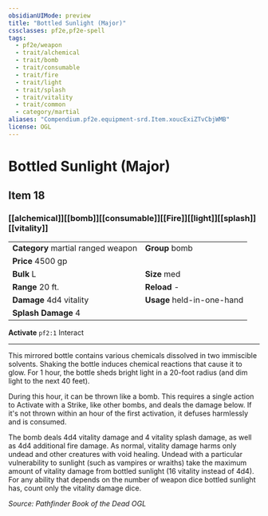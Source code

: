 ```yaml
---
obsidianUIMode: preview
title: "Bottled Sunlight (Major)"
cssclasses: pf2e,pf2e-spell
tags:
  - pf2e/weapon
  - trait/alchemical
  - trait/bomb
  - trait/consumable
  - trait/fire
  - trait/light
  - trait/splash
  - trait/vitality
  - trait/common
  - category/martial
aliases: "Compendium.pf2e.equipment-srd.Item.xoucExiZTvCbjWMB"
license: OGL
---
```

# Bottled Sunlight (Major)
## Item 18
### [[alchemical]][[bomb]][[consumable]][[Fire]][[light]][[splash]][[vitality]]

|  |  |
| -- | -- |
| **Category** martial ranged weapon | **Group** bomb |
| **Price** 4500 gp |  |
| **Bulk** L | **Size** med |
|**Range** 20 ft.| **Reload** -|
| **Damage** 4d4 vitality  | **Usage** held-in-one-hand |
| **Splash Damage** 4 | |


**Activate** `pf2:1` Interact

* * *

This mirrored bottle contains various chemicals dissolved in two immiscible solvents. Shaking the bottle induces chemical reactions that cause it to glow. For 1 hour, the bottle sheds bright light in a 20-foot radius (and dim light to the next 40 feet).

During this hour, it can be thrown like a bomb. This requires a single action to Activate with a Strike, like other bombs, and deals the damage below. If it's not thrown within an hour of the first activation, it defuses harmlessly and is consumed.

The bomb deals 4d4 vitality damage and 4 vitality splash damage, as well as 4d4 additional fire damage. As normal, vitality damage harms only undead and other creatures with void healing. Undead with a particular vulnerability to sunlight (such as vampires or wraiths) take the maximum amount of vitality damage from bottled sunlight (16 vitality instead of 4d4). For any ability that depends on the number of weapon dice bottled sunlight has, count only the vitality damage dice.

*Source: Pathfinder Book of the Dead*
*OGL*
